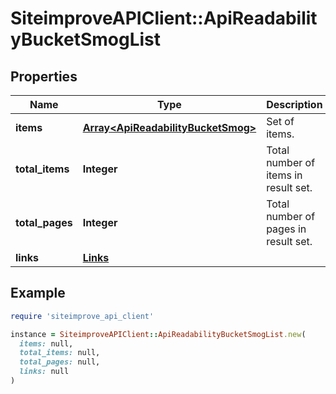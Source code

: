 # SiteimproveAPIClient::ApiReadabilityBucketSmogList

## Properties

| Name | Type | Description | Notes |
| ---- | ---- | ----------- | ----- |
| **items** | [**Array&lt;ApiReadabilityBucketSmog&gt;**](ApiReadabilityBucketSmog.md) | Set of items. |  |
| **total_items** | **Integer** | Total number of items in result set. |  |
| **total_pages** | **Integer** | Total number of pages in result set. |  |
| **links** | [**Links**](Links.md) |  | [optional] |

## Example

```ruby
require 'siteimprove_api_client'

instance = SiteimproveAPIClient::ApiReadabilityBucketSmogList.new(
  items: null,
  total_items: null,
  total_pages: null,
  links: null
)
```

